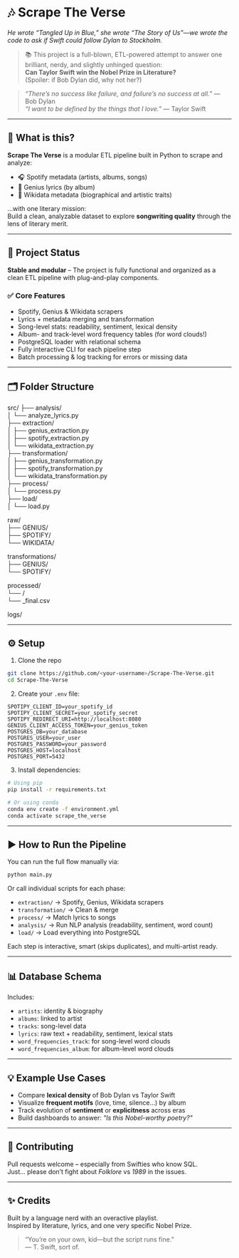 # 🎶 Scrape The Verse

*He wrote “Tangled Up in Blue,” she wrote “The Story of Us”—we wrote the code to ask if Swift could follow Dylan to Stockholm.*

> 📚 This project is a full-blown, ETL-powered attempt to answer one brilliant, nerdy, and slightly unhinged question:  
> **Can Taylor Swift win the Nobel Prize in Literature?**  
> (Spoiler: if Bob Dylan did, why not her?)

> *“There’s no success like failure, and failure’s no success at all.”* — Bob Dylan  
> *“I want to be defined by the things that I love.”* — Taylor Swift

---

## 🚀 What is this?

**Scrape The Verse** is a modular ETL pipeline built in Python to scrape and analyze:

- 🎧 Spotify metadata (artists, albums, songs)
- 📝 Genius lyrics (by album)
- 🧠 Wikidata metadata (biographical and artistic traits)

...with one literary mission:  
Build a clean, analyzable dataset to explore **songwriting quality** through the lens of literary merit.

---

## 🧠 Project Status

**Stable and modular** – The project is fully functional and organized as a clean ETL pipeline with plug-and-play components.

### ✅ Core Features

- Spotify, Genius & Wikidata scrapers  
- Lyrics + metadata merging and transformation  
- Song-level stats: readability, sentiment, lexical density  
- Album- and track-level word frequency tables (for word clouds!)  
- PostgreSQL loader with relational schema  
- Fully interactive CLI for each pipeline step  
- Batch processing & log tracking for errors or missing data

---

## 🗂 Folder Structure

src/
├── analysis/  
│   └── analyze_lyrics.py  
├── extraction/  
│   ├── genius_extraction.py  
│   ├── spotify_extraction.py  
│   └── wikidata_extraction.py  
├── transformation/  
│   ├── genius_transformation.py  
│   ├── spotify_transformation.py  
│   └── wikidata_transformation.py  
├── process/  
│   └── process.py  
├── load/  
│   └── load.py  

raw/  
├── GENIUS/  
├── SPOTIFY/  
└── WIKIDATA/

transformations/  
├── GENIUS/  
└── SPOTIFY/

processed/  
└── <artist>/  
    └── <album>_final.csv

logs/

---

## ⚙️ Setup

1. Clone the repo

```bash
git clone https://github.com/<your-username>/Scrape-The-Verse.git
cd Scrape-The-Verse
```

2. Create your `.env` file:

```dotenv
SPOTIPY_CLIENT_ID=your_spotify_id
SPOTIPY_CLIENT_SECRET=your_spotify_secret
SPOTIPY_REDIRECT_URI=http://localhost:8080
GENIUS_CLIENT_ACCESS_TOKEN=your_genius_token
POSTGRES_DB=your_database
POSTGRES_USER=your_user
POSTGRES_PASSWORD=your_password
POSTGRES_HOST=localhost
POSTGRES_PORT=5432
```

3. Install dependencies:

```bash
# Using pip
pip install -r requirements.txt

# Or using conda
conda env create -f environment.yml
conda activate scrape_the_verse
```

---

## ▶️ How to Run the Pipeline

You can run the full flow manually via:

```bash
python main.py
```

Or call individual scripts for each phase:

- `extraction/` → Spotify, Genius, Wikidata scrapers  
- `transformation/` → Clean & merge  
- `process/` → Match lyrics to songs  
- `analysis/` → Run NLP analysis (readability, sentiment, word count)  
- `load/` → Load everything into PostgreSQL  

Each step is interactive, smart (skips duplicates), and multi-artist ready.

---

## 📊 Database Schema

Includes:

- `artists`: identity & biography  
- `albums`: linked to artist  
- `tracks`: song-level data  
- `lyrics`: raw text + readability, sentiment, lexical stats  
- `word_frequencies_track`: for song-level word clouds  
- `word_frequencies_album`: for album-level word clouds

---

## 💡 Example Use Cases

- Compare **lexical density** of Bob Dylan vs Taylor Swift  
- Visualize **frequent motifs** (love, time, silence...) by album  
- Track evolution of **sentiment** or **explicitness** across eras  
- Build dashboards to answer: *"Is this Nobel-worthy poetry?"*

---

## 🤝 Contributing

Pull requests welcome – especially from Swifties who know SQL.  
Just… please don’t fight about *Folklore* vs *1989* in the issues.

---

## ✨ Credits

Built by a language nerd with an overactive playlist.  
Inspired by literature, lyrics, and one very specific Nobel Prize.

> “You’re on your own, kid—but the script runs fine.”  
> — T. Swift, sort of.